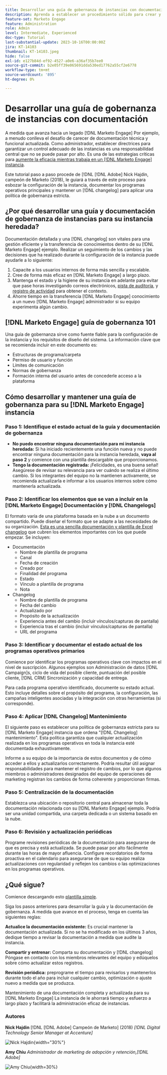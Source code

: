 ```yaml
---
title: Desarrollar una guía de gobernanza de instancias con documentación
description: Aprenda a establecer un procedimiento sólido para crear y mantener la documentación y el registro de cambios para su [!DNL Marketo Engage] ejemplo. Esto no solo ahorrará tiempo para el intercambio de conocimientos de su equipo, sino que también mejorará la salud y la eficacia de su instancia.
feature-set: Marketo Engage
feature: Administration
role: Admin
level: Intermediate, Experienced
doc-type: Tutorial
last-substantial-update: 2023-10-16T00:00:00Z
jira: KT-14103
thumbnail: KT-14103.jpeg
hide: false
exl-id: e127b84d-ef92-4527-a0e6-a36af35b7ee0
source-git-commit: b2e05ff39e065691dda530ed17762a55cf2e6778
workflow-type: tm+mt
source-wordcount: '895'
ht-degree: 0%

---
```


# Desarrollar una guía de gobernanza de instancias con documentación

A medida que avanza hacia un legado [!DNL Marketo Engage] Por ejemplo, a menudo conlleva el desafío de carecer de documentación técnica y funcional actualizada. Como administrador, establecer directrices para garantizar un control adecuado de las instancias es una responsabilidad central que no se puede pasar por alto. Es una de las estrategias críticas para [aumente la eficacia mientras trabaja en un [!DNL Marketo Engage] instancia](https://nation.marketo.com/t5/champion-program-blogs/3-tips-to-increase-your-efficiency-in-an-inherited-instance/ba-p/247582).

Este tutorial paso a paso procede de [!DNL [!DNL Adobe] Nick Hajdin, campeón de Marketo (2018), le guiará a través de este proceso para esbozar la configuración de la instancia, documentar los programas operativos principales y mantener un [!DNL changelog] para aplicar una política de gobernanza estricta.

## ¿Por qué desarrollar una guía y documentación de gobernanza de instancias para su instancia heredada?

Documentación detallada y una [!DNL changelog] son vitales para una gestión eficiente y la transferencia de conocimientos dentro de su [!DNL Marketo Engage] ejemplo. Realizar un seguimiento de los cambios y las decisiones que ha realizado durante la configuración de la instancia puede ayudarle a lo siguiente:

1. Capacite a los usuarios internos de forma más sencilla y escalable.
2. Cree de forma más eficaz en [!DNL Marketo Engage] a largo plazo.
3. Mantenga el estado y la higiene de su instancia en adelante para evitar que pase horas investigando correos electrónicos, [pista de auditoría](https://experienceleague.adobe.com/docs/marketo/using/product-docs/administration/audit-trail/audit-trail-overview.html), y [registro de actividad](https://experienceleague.adobe.com/docs/marketo/using/product-docs/core-marketo-concepts/smart-lists-and-static-lists/managing-people-in-smart-lists/locate-the-activity-log-for-a-person.html) para obtener el contexto.
4. Ahorre tiempo en la transferencia [!DNL Marketo Engage] conocimiento a un nuevo [!DNL Marketo Engage] administrador si su equipo experimenta algún cambio.

## [!DNL Marketo Engage] guía de gobernanza 101

Una guía de gobernanza sirve como fuente fiable para la configuración de la instancia y los requisitos de diseño del sistema. La información clave que se recomienda incluir en este documento es:

* Estructuras de programa/carpeta
* Permiso de usuario y función
* Límites de comunicación
* Normas de gobernanza
* Formación interna del usuario antes de concederle acceso a la plataforma

## Cómo desarrollar y mantener una guía de gobernanza para su [!DNL Marketo Engage] instancia

### Paso 1: Identifique el estado actual de la guía y documentación de gobernanza

* **No puedo encontrar ninguna documentación para mi instancia heredada:** Si ha iniciado recientemente una función nueva y no puede encontrar ninguna documentación para la instancia heredada, **vaya al paso 2** y comience con una plantilla descargable que proporcionamos.
* **Tengo la documentación registrada:** ¡Felicidades, es una buena señal! Asegúrese de revisar su relevancia para ver cuándo se realiza el último cambio. Si los integrantes del equipo no la mantienen activamente, se recomienda actualizarla e informar a los usuarios internos sobre cómo mantenerla actualizada.

### Paso 2: Identificar los elementos que se van a incluir en la [!DNL Marketo Engage] Documentación y [!DNL Changelogs]

El formato varía de una plataforma basada en la nube a un documento compartido. Puede diseñar el formato que se adapte a las necesidades de su organización. [Esta es una sencilla documentación y plantilla de Excel changelog](/help/marketo-tutorial-inherited-instance/_assets/downloads/Adobe_Marketo_Engage_Inherited_Instance_Documentation-Changlog.xlsx) que cubren los elementos importantes con los que puede empezar. Se incluyen:

* Documentación
   * Nombre de plantilla de programa
   * Canal
   * Fecha de creación
   * Creado por
   * Finalidad del programa
   * Estado
   * Vínculo a plantilla de programa
   * Nota
* Changelog
   * Nombre de plantilla de programa
   * Fecha del cambio
   * Actualizado por
   * Propósito de la actualización
   * Experiencia antes del cambio (incluir vínculos/capturas de pantalla)
   * Experiencia tras el cambio (incluir vínculos/capturas de pantalla)
   * URL del programa

### Paso 3: Identificar y documentar el estado actual de los programas operativos primarios

Comience por identificar los programas operativos clave con impactos en el nivel de suscripción. Algunos ejemplos son Administración de datos [!DNL Campaign]s, ciclo de vida del posible cliente, puntuación del posible cliente, [!DNL CRM] Sincronización y capacidad de entrega.

Para cada programa operativo identificado, documente su estado actual. Esto incluye detalles sobre el propósito del programa, la configuración, las campañas inteligentes asociadas y la integración con otras herramientas (si corresponde).

### Paso 4: Aplicar [!DNL Changelog] Mantenimiento

El siguiente paso es establecer una política de gobernanza estricta para su [!DNL Marketo Engage] instancia que ordena &quot;[!DNL Changelog] mantenimiento&quot;. Esta política garantiza que cualquier actualización realizada en los programas operativos en toda la instancia esté documentada exhaustivamente.

Informe a su equipo de la importancia de estos documentos y de cómo acceder a ellos y actualizarlos correctamente. Podría resultar útil asignar responsabilidades para mantener el registro de cambios, por lo que algunos miembros o administradores designados del equipo de operaciones de marketing registran los cambios de forma coherente y proporcionan firmas.

### Paso 5: Centralización de la documentación

Establezca una ubicación o repositorio central para almacenar toda la documentación relacionada con su [!DNL Marketo Engage] ejemplo. Podría ser una unidad compartida, una carpeta dedicada o un sistema basado en la nube.

### Paso 6: Revisión y actualización periódicas

Programe revisiones periódicas de la documentación para asegurarse de que es precisa y está actualizada. Se puede pasar por alto fácilmente durante las horas de mayor afluencia. Configure recordatorios de forma proactiva en el calendario para asegurarse de que su equipo realiza actualizaciones con regularidad y reflejen los cambios o las optimizaciones en los programas operativos.

## ¿Qué sigue?

Comience descargando esto [plantilla simple](/help/marketo-tutorial-inherited-instance/_assets/downloads/Adobe_Marketo_Engage_Inherited_Instance_Documentation-Changlog.xlsx).

Siga los pasos anteriores para desarrollar la guía y la documentación de gobernanza. A medida que avance en el proceso, tenga en cuenta las siguientes reglas:

**Actualice la documentación existente:**
Es crucial mantener la documentación actualizada. Si no se ha modificado en los últimos 3 años, dedique tiempo a revisar la documentación a medida que audite la instancia.

**Compartir y entrenar:**
Comparta su documentación y [!DNL changelog] Póngase en contacto con los miembros relevantes del equipo y edúquelos sobre cómo actualizar estos registros.

**Revisión periódica:** preprograme el tiempo para revisarlos y mantenerlos durante todo el año para incluir cualquier cambio, optimización o ajuste nuevo a medida que se produzca.

Mantenimiento de una documentación completa y actualizada para su [!DNL Marketo Engage] La instancia de le ahorrará tiempo y esfuerzo a largo plazo y facilitará la administración eficaz de instancias.

### Autores

**Nick Hajdin**
[!DNL [!DNL Adobe] Campeón de Marketo] (2018)
*[!DNL Digital Technology Senior Manager at Accenture]*

![Nick Hajdin](/help/marketo-tutorial-inherited-instance/_assets/authors/Customer_Author_Nicholas_Hajdin.png){width="30%"}

**Amy Chiu**
*Administrador de marketing de adopción y retención,[!DNL Adobe]*

![Amy Chiu](/help/marketo-tutorial-inherited-instance/_assets/authors/Adobe_Author_Amy_Chiu.png){width=30%}
